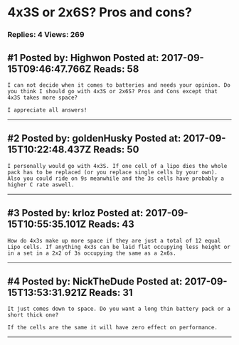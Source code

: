 # 4x3S or 2x6S? Pros and cons?

### Replies: 4 Views: 269

## \#1 Posted by: Highwon Posted at: 2017-09-15T09:46:47.766Z Reads: 58

```
I can not decide when it comes to batteries and needs your opinion. Do you think I should go with 4x3S or 2x6S? Pros and Cons except that 4x3S takes more space?

I appreciate all answers!
```

---
## \#2 Posted by: goldenHusky Posted at: 2017-09-15T10:22:48.437Z Reads: 50

```
I personally would go with 4x3S. If one cell of a lipo dies the whole pack has to be replaced (or you replace single cells by your own). Also you could ride on 9s meanwhile and the 3s cells have probably a higher C rate aswell.
```

---
## \#3 Posted by: krloz Posted at: 2017-09-15T10:55:35.101Z Reads: 43

```
How do 4x3s make up more space if they are just a total of 12 equal Lipo cells. If anything 4x3s can be laid flat occupying less height or in a set in a 2x2 of 3s occupying the same as a 2x6s.
```

---
## \#4 Posted by: NickTheDude Posted at: 2017-09-15T13:53:31.921Z Reads: 31

```
It just comes down to space. Do you want a long thin battery pack or a short thick one?

If the cells are the same it will have zero effect on performance.
```

---
